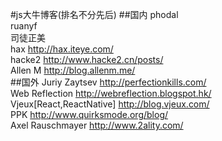 #js大牛博客(排名不分先后)
##国内
phodal<br>
ruanyf<br>
司徒正美<br>
hax http://hax.iteye.com/<br>
hacke2 http://www.hacke2.cn/posts/<br>
Allen M http://blog.allenm.me/ <br> 
##国外
Juriy Zaytsev http://perfectionkills.com/<br>
Web Reflection http://webreflection.blogspot.hk/<br>
Vjeux[React,ReactNative] http://blog.vjeux.com/<br>
PPK http://www.quirksmode.org/blog/<br>
Axel Rauschmayer http://www.2ality.com/<br>
